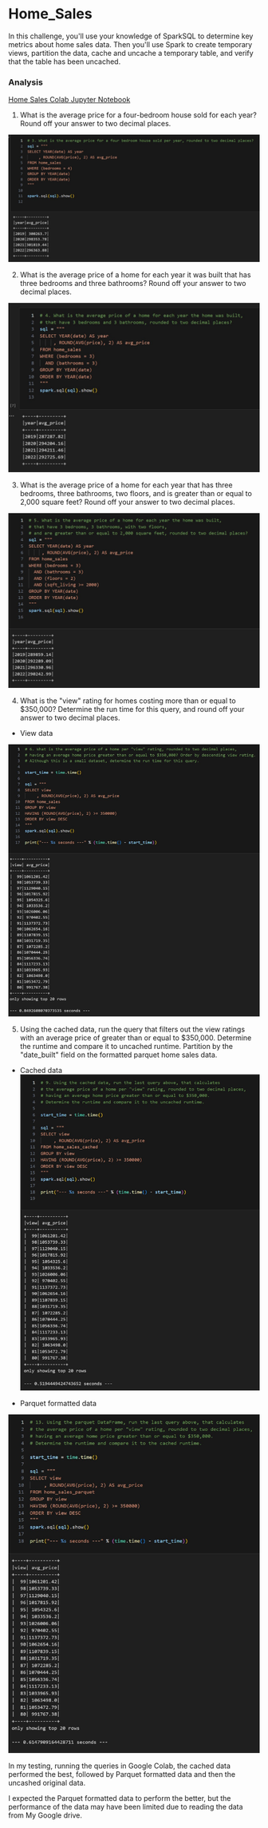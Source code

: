 # Home_Sales
In this challenge, you'll use your knowledge of SparkSQL to determine key metrics about home sales data. Then you'll use Spark to create temporary views, partition the data, cache and uncache a temporary table, and verify that the table has been uncached.

### Analysis

[Home Sales Colab Jupyter Notebook](Home_Sales_colab.ipynb)

1. What is the average price for a four-bedroom house sold for each year? Round off your answer to two decimal places.

![alt text](Images/screenshot_q1.jpg)


2. What is the average price of a home for each year it was built that has three bedrooms and three bathrooms? Round off your answer to two decimal places.

![alt text](Images/screenshot_q2.jpg)

3. What is the average price of a home for each year that has three bedrooms, three bathrooms, two floors, and is greater than or equal to 2,000 square feet? Round off your answer to two decimal places.

![alt text](Images/screenshot_q3.jpg)

4. What is the "view" rating for homes costing more than or equal to $350,000? Determine the run time for this query, and round off your answer to two decimal places.
- View data

![alt text](Images/screenshot_q4.jpg)

5. Using the cached data, run the query that filters out the view ratings with an average price of greater than or equal to $350,000. Determine the runtime and compare it to uncached runtime.
Partition by the "date_built" field on the formatted parquet home sales data.

- Cached data
![alt text](Images/screenshot_q5.jpg)

- Parquet formatted data

![alt text](Images/screenshot_q6.jpg)

In my testing, running the queries in Google Colab, the cached data performed the best, followed by Parquet formatted data and then the uncashed original data.

I expected the Parquet formatted data to perform the better, but the performance of the data may have been limited due to reading the data from My Google drive.
